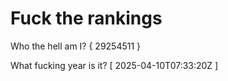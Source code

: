 # Fuck the rankings

Who the hell am I?
{ 29254511 }

What fucking year is it?
[ 2025-04-10T07:33:20Z ]
